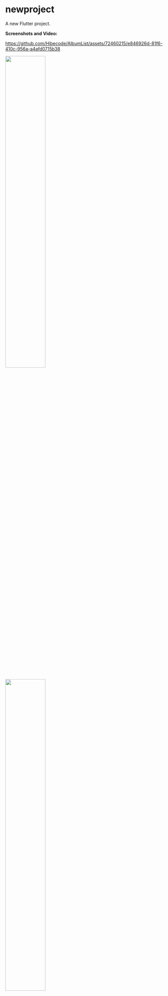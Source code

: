 # newproject

A new Flutter project.

**Screenshots and Video:**



https://github.com/Hibecode/AlbumList/assets/72460215/e846926d-81f6-410c-956a-a4afd0715b38

<img src="https://github.com/Hibecode/AlbumList/assets/72460215/ce862225-af10-486a-a7b2-14db8fb01b0a.png" width="50%" align="left">   
<img src="https://github.com/Hibecode/AlbumList/assets/72460215/c91ee163-8a7d-42f7-85e2-e98299749ef9.png" width="50%" align="left">   



